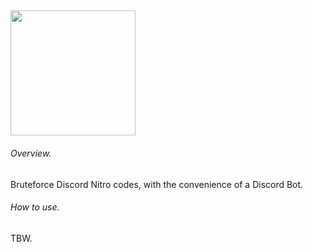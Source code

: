 ## <img src="https://github.com/kolour/dnb/blob/master/images/discordbrute.png" width="200">
###### Overview.
Bruteforce Discord Nitro codes, with the convenience of a Discord Bot.
###### How to use.
TBW.
